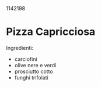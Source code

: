 1142198
# Pizza Capricciosa

Ingredienti:
- carciofini
- olive nere e verdi
- prosciutto cotto
- funghi trifolati

